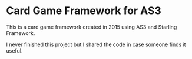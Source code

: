 # Card Game Framework for AS3

This is a card game framework created in 2015 using AS3 and Starling Framework.

I never finished this project but I shared the code in case someone finds it useful.
